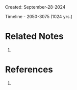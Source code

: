 Created: September-28-2024

Timeline - 2050-3075 (1024 yrs.)

# Related Notes

1. 
# References

1. 